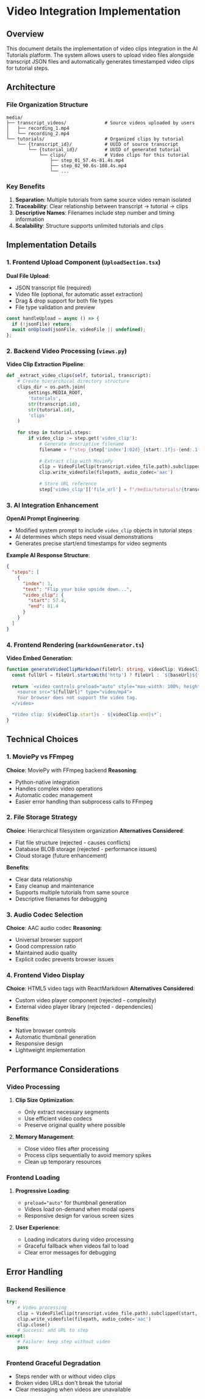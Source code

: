 # Video Integration Implementation

## Overview

This document details the implementation of video clips integration in the AI Tutorials platform. The system allows users to upload video files alongside transcript JSON files and automatically generates timestamped video clips for tutorial steps.

## Architecture

### File Organization Structure

```
media/
├── transcript_videos/              # Source videos uploaded by users
│   ├── recording_1.mp4
│   └── recording_2.mp4
└── tutorials/                      # Organized clips by tutorial
    └── {transcript_id}/            # UUID of source transcript
        └── {tutorial_id}/          # UUID of generated tutorial
            └── clips/              # Video clips for this tutorial
                ├── step_01_57.4s-81.4s.mp4
                ├── step_02_90.6s-108.4s.mp4
                └── ...
```

### Key Benefits

1. **Separation**: Multiple tutorials from same source video remain isolated
2. **Traceability**: Clear relationship between transcript → tutorial → clips
3. **Descriptive Names**: Filenames include step number and timing information
4. **Scalability**: Structure supports unlimited tutorials and clips

## Implementation Details

### 1. Frontend Upload Component (`UploadSection.tsx`)

**Dual File Upload**:
- JSON transcript file (required)
- Video file (optional, for automatic asset extraction)
- Drag & drop support for both file types
- File type validation and preview

```typescript
const handleUpload = async () => {
  if (!jsonFile) return;
  await onUpload(jsonFile, videoFile || undefined);
};
```

### 2. Backend Video Processing (`views.py`)

**Video Clip Extraction Pipeline**:

```python
def _extract_video_clips(self, tutorial, transcript):
    # Create hierarchical directory structure
    clips_dir = os.path.join(
        settings.MEDIA_ROOT, 
        'tutorials', 
        str(transcript.id), 
        str(tutorial.id), 
        'clips'
    )
    
    for step in tutorial.steps:
        if video_clip := step.get('video_clip'):
            # Generate descriptive filename
            filename = f"step_{step['index']:02d}_{start:.1f}s-{end:.1f}s.mp4"
            
            # Extract clip with MoviePy
            clip = VideoFileClip(transcript.video_file.path).subclipped(start, end)
            clip.write_videofile(filepath, audio_codec='aac')
            
            # Store URL reference
            step['video_clip']['file_url'] = f"/media/tutorials/{transcript.id}/{tutorial.id}/clips/{filename}"
```

### 3. AI Integration Enhancement

**OpenAI Prompt Engineering**:
- Modified system prompt to include `video_clip` objects in tutorial steps
- AI determines which steps need visual demonstrations
- Generates precise start/end timestamps for video segments

**Example AI Response Structure**:
```json
{
  "steps": [
    {
      "index": 1,
      "text": "Flip your bike upside down...",
      "video_clip": {
        "start": 57.4,
        "end": 81.4
      }
    }
  ]
}
```

### 4. Frontend Rendering (`markdownGenerator.ts`)

**Video Embed Generation**:
```typescript
function generateVideoClipMarkdown(fileUrl: string, videoClip: VideoClip): string {
  const fullUrl = fileUrl.startsWith('http') ? fileUrl : `${baseUrl}${fileUrl}`;
  
  return `<video controls preload="auto" style="max-width: 100%; height: auto; border-radius: 8px; margin: 8px 0;">
    <source src="${fullUrl}" type="video/mp4">
    Your browser does not support the video tag.
  </video>

  *Video clip: ${videoClip.start}s - ${videoClip.end}s*`;
}
```

## Technical Choices

### 1. MoviePy vs FFmpeg

**Choice**: MoviePy with FFmpeg backend
**Reasoning**:
- Python-native integration
- Handles complex video operations
- Automatic codec management
- Easier error handling than subprocess calls to FFmpeg

### 2. File Storage Strategy

**Choice**: Hierarchical filesystem organization
**Alternatives Considered**:
- Flat file structure (rejected - causes conflicts)
- Database BLOB storage (rejected - performance issues)
- Cloud storage (future enhancement)

**Benefits**:
- Clear data relationship
- Easy cleanup and maintenance
- Supports multiple tutorials from same source
- Descriptive filenames for debugging

### 3. Audio Codec Selection

**Choice**: AAC audio codec
**Reasoning**:
- Universal browser support
- Good compression ratio
- Maintained audio quality
- Explicit codec prevents browser issues

### 4. Frontend Video Display

**Choice**: HTML5 video tags with ReactMarkdown
**Alternatives Considered**:
- Custom video player component (rejected - complexity)
- External video player library (rejected - dependencies)

**Benefits**:
- Native browser controls
- Automatic thumbnail generation
- Responsive design
- Lightweight implementation

## Performance Considerations

### Video Processing

1. **Clip Size Optimization**:
   - Only extract necessary segments
   - Use efficient video codecs
   - Preserve original quality where possible

2. **Memory Management**:
   - Close video files after processing
   - Process clips sequentially to avoid memory spikes
   - Clean up temporary resources

### Frontend Loading

1. **Progressive Loading**:
   - `preload="auto"` for thumbnail generation
   - Videos load on-demand when modal opens
   - Responsive design for various screen sizes

2. **User Experience**:
   - Loading indicators during video processing
   - Graceful fallback when videos fail to load
   - Clear error messages for debugging

## Error Handling

### Backend Resilience

```python
try:
    # Video processing
    clip = VideoFileClip(transcript.video_file.path).subclipped(start, end)
    clip.write_videofile(filepath, audio_codec='aac')
    clip.close()
    # Success: add URL to step
except:
    # Failure: keep step without video
    pass
```

### Frontend Graceful Degradation

- Steps render with or without video clips
- Broken video URLs don't break the tutorial
- Clear messaging when videos are unavailable
